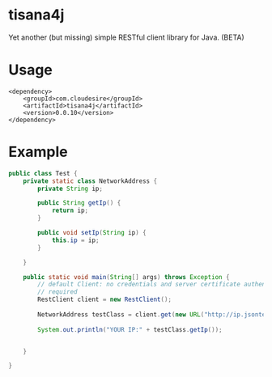 tisana4j
========

Yet another (but missing) simple RESTful client library for Java. (BETA)

Usage
=====

```
<dependency>
    <groupId>com.cloudesire</groupId>
    <artifactId>tisana4j</artifactId>
    <version>0.0.10</version>
</dependency>
```

Example
=======

```java
public class Test {
	private static class NetworkAddress {
		private String ip;

		public String getIp() {
			return ip;
		}

		public void setIp(String ip) {
			this.ip = ip;
		}

	}

	public static void main(String[] args) throws Exception {
		// default Client: no credentials and server certificate authentication
		// required
		RestClient client = new RestClient();
		
		NetworkAddress testClass = client.get(new URL("http://ip.jsontest.com/"),		NetworkAddress.class);
		
		System.out.println("YOUR IP:" + testClass.getIp());


	}

}
```
